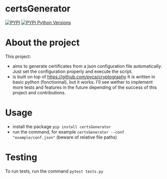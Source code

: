 # certsGenerator
[![PYPI](https://img.shields.io/pypi/v/certsGenerator.svg)](https://pypi.org/project/certsGenerator/)
[![PYPI Python Versions](https://img.shields.io/pypi/pyversions/certsGenerator.svg)](https://pypi.org/project/certsGenerator/)
# About the project
This project:
 - aims to generate certificates from a json configuration file automatically. Just set the configuration properly and execute the script.
 - is built on top of https://github.com/pyca/cryptography
It is written in basic python (fonctionnal), but it works. I'll see wether to implement more tests and features in the future depending of the success of this project and contributions.
# Usage
 - install the package `pip install certsGenerator`
 - run the command, for example `certsGenerator --conf "example/conf.json"` (beware of relative file paths)

 # Testing
To run tests, run the command `pytest tests.py`